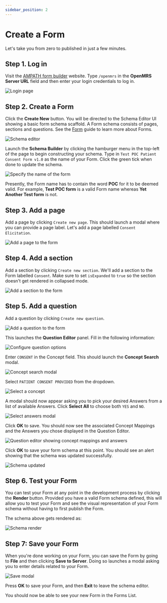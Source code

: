 ```yaml
---
sidebar_position: 2
---
```


# Create a Form

Let's take you from zero to published in just a few minutes.

## Step 1. Log in

Visit the [AMPATH form builder](https://openmrs-spa.org/formbuilder/#/login) website. Type `/openmrs` in the **OpenMRS Server URL** field and then enter your login credentials to log in.

![Login page](/img/login.png)

## Step 2. Create a Form

Click the **Create New** button. You will be directed to the Schema Editor UI showing a basic form schema scaffold. A Form schema consists of pages, sections and questions. See the [Form](/platform/core-concepts#form) guide to learn more about Forms.

![Schema editor](/img/schema-editor.png)

Launch the **Schema Builder** by clicking the hamburger menu in the top-left of the page to begin constructing your schema. Type in `Test POC Patient Consent Form v1.0` as the name of your Form. Click the green tick when done to update the schema.

![Specify the name of the form](/img/add-form-name.png)

Presently, the Form name has to contain the word **POC** for it to be deemed valid. For example, **Test POC form** is a valid Form name whereas **Yet Another Test form** is not.

## Step 3. Add a page

Add a page by clicking `Create new page`. This should launch a modal where you can provide a page label. Let's add a page labelled `Consent Elicitation`.

![Add a page to the form](/img/add-page.png)

## Step 4. Add a section

Add a section by clicking `Create new section`. We'll add a section to the Form labelled `Consent`. Make sure to set `isExpanded` to `true` so the section doesn't get rendered in collapsed mode.

![Add a section to the form](/img/add-section.png)

## Step 5. Add a question

Add a question by clicking `Create new question`.

![Add a question to the form](/img/add-question.png)

This launches the **Question Editor** panel. Fill in the following information:

![Configure question options](/img/configure-question-options.png)

Enter `CONSENT` in the Concept field. This should launch the **Concept Search** modal.

![Concept search modal](/img/concept-modal.png)

Select `PATIENT CONSENT PROVIDED` from the dropdown.

![Select a concept](/img/select-concept.png)

A modal should now appear asking you to pick your desired Answers from a list of available Answers. Click **Select All** to choose both `YES` and `NO`.

![Select answers modal](/img/answers-modal.png)

Click **OK** to save. You should now see the associated Concept Mappings and the Answers you chose displayed in the Question Editor.

![Question editor showing concept mappings and answers](/img/concept-mappings-and-answers.png)

Click **OK** to save your form schema at this point. You should see an alert showing that the schema was updated successfully.

![Schema updated](/img/schema-updated.png)

## Step 6. Test your Form

You can test your Form at any point in the development process by clicking the **Render** button. Provided you have a valid Form schema defined, this will allow you to test your Form and see the visual representation of your Form schema without having to first publish the Form.

The schema above gets rendered as:

![Schema render](/img/schema-render.png)

## Step 7: Save your Form

When you're done working on your Form, you can save the Form by going to **File** and then clicking **Save to Server**. Doing so launches a modal asking you to enter details related to your Form.

![Save modal](/img/save-modal.png)

Press **OK** to save your Form, and then **Exit** to leave the schema editor.

You should now be able to see your new Form in the Forms List.
